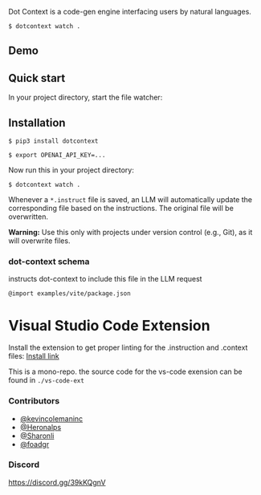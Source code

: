 Dot Context is a code-gen engine interfacing users by natural languages.

```
$ dotcontext watch .
```

## Demo

## Quick start

In your project directory, start the file watcher:

## Installation

```
$ pip3 install dotcontext
```

```
$ export OPENAI_API_KEY=...
```

Now run this in your project directory:

```
$ dotcontext watch .
```

Whenever a `*.instruct` file is saved, an LLM will automatically update the corresponding file based on the instructions. The original file will be overwritten.

**Warning:** Use this only with projects under version control (e.g., Git), as it will overwrite files.

### dot-context schema

instructs dot-context to include this file in the LLM request

```
@import examples/vite/package.json
```

# Visual Studio Code Extension

Install the extension to get proper linting for the .instruction and .context files: [Install link](https://marketplace.visualstudio.com/items?itemName=DotContext.dot-context)

This is a mono-repo. the source code for the vs-code exension can be found in `./vs-code-ext`

### Contributors

- [@kevincolemaninc](https://github.com/kevincolemaninc)
- [@Heronalps](https://github.com/Heronalps)
- [@Sharonli](https://github.com/Sharonli)
- [@foadgr](https://github.com/foadgr)

### Discord

https://discord.gg/39kKQgnV

